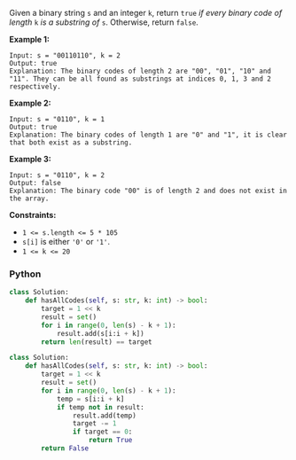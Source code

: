 Given a binary string  `s`  and an integer  `k`, return  `true`  _if every binary code of length_  `k`  _is a substring of_  `s`. Otherwise, return  `false`.

**Example 1:**
```
Input: s = "00110110", k = 2
Output: true
Explanation: The binary codes of length 2 are "00", "01", "10" and "11". They can be all found as substrings at indices 0, 1, 3 and 2 respectively.
```

**Example 2:**
```
Input: s = "0110", k = 1
Output: true
Explanation: The binary codes of length 1 are "0" and "1", it is clear that both exist as a substring. 
```

**Example 3:**
```
Input: s = "0110", k = 2
Output: false
Explanation: The binary code "00" is of length 2 and does not exist in the array.
```

**Constraints:**

-   `1 <= s.length <= 5 * 105`
-   `s[i]`  is either  `'0'`  or  `'1'`.
-   `1 <= k <= 20`


### Python
```python
class Solution:
    def hasAllCodes(self, s: str, k: int) -> bool:
        target = 1 << k
        result = set()
        for i in range(0, len(s) - k + 1):
            result.add(s[i:i + k])
        return len(result) == target
```


```python
class Solution:
    def hasAllCodes(self, s: str, k: int) -> bool:
        target = 1 << k
        result = set()
        for i in range(0, len(s) - k + 1):
            temp = s[i:i + k]
            if temp not in result:
                result.add(temp)
                target -= 1
                if target == 0:
                    return True
        return False
```